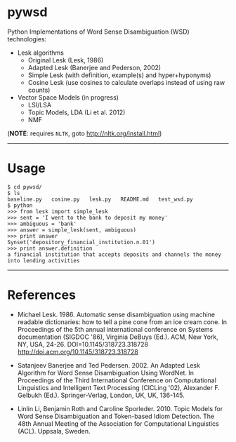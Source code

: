 pywsd
=====

Python Implementations of Word Sense Disambiguation (WSD) technologies:

* Lesk algorithms
  * Original Lesk (Lesk, 1986)
  * Adapted Lesk (Banerjee and Pederson, 2002)
  * Simple Lesk (with definition, example(s) and hyper+hyponyms)
  * Cosine Lesk (use cosines to calculate overlaps instead of using raw counts)
* Vector Space Models (in progress)
  * LSI/LSA
  * Topic Models, LDA (Li et al. 2012)
  * NMF

(**NOTE**: requires `NLTK`, goto http://nltk.org/install.html)

***
Usage
=====

```
$ cd pywsd/
$ ls
baseline.py   cosine.py   lesk.py   README.md   test_wsd.py
$ python
>>> from lesk import simple_lesk
>>> sent = 'I went to the bank to deposit my money'
>>> ambiguous = 'bank'
>>> answer = simple_lesk(sent, ambiguous)
>>> print answer
Synset('depository_financial_institution.n.01')
>>> print answer.definition
a financial institution that accepts deposits and channels the money into lending activities

```



***
References
=========

* Michael Lesk. 1986. Automatic sense disambiguation using machine readable dictionaries: how to tell a pine cone from an ice cream cone. In Proceedings of the 5th annual international conference on Systems documentation (SIGDOC '86), Virginia DeBuys (Ed.). ACM, New York, NY, USA, 24-26. DOI=10.1145/318723.318728 http://doi.acm.org/10.1145/318723.318728

* Satanjeev Banerjee and Ted Pedersen. 2002. An Adapted Lesk Algorithm for Word Sense Disambiguation Using WordNet. In Proceedings of the Third International Conference on Computational Linguistics and Intelligent Text Processing (CICLing '02), Alexander F. Gelbukh (Ed.). Springer-Verlag, London, UK, UK, 136-145.

* Linlin Li, Benjamin Roth and Caroline Sporleder. 2010. Topic Models for Word Sense Disambiguation and Token-based Idiom Detection. The 48th Annual Meeting of the Association for Computational Linguistics (ACL). Uppsala, Sweden.
